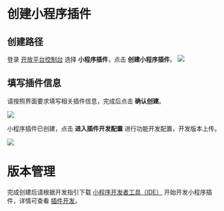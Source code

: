 # 创建小程序插件

## 创建路径

登录 [开放平台控制台](https://open.alipay.com/develop/manage) 选择 **小程序插件**，点击 **创建小程序插件**。 ![](https://cdn.nlark.com/yuque/0/2022/png/179989/1661162137436-49794a22-1fe0-4b37-89a1-c9f4a55bb78b.png)

## 填写插件信息

请按照界面要求填写相关插件信息，完成后点击 **确认创建**。

![](https://cdn.nlark.com/yuque/0/2022/png/179989/1661162160897-a128102f-938f-47a0-bff0-5b513461dc28.png)

小程序插件已创建，点击 **进入插件开发配置** 进行功能开发配置，开发版本上传。

![](https://cdn.nlark.com/yuque/0/2022/png/179989/1661162216115-16061140-8966-4138-8f93-0d0f2dc736ef.png)

# 版本管理

完成创建后请根据开发指引下载 [小程序开发者工具（IDE）](https://opendocs.alipay.com/mini/ide/download) 开始开发小程序插件，详情可查看 [插件开发](https://opendocs.alipay.com/mini/plugin/plugin-development)。
